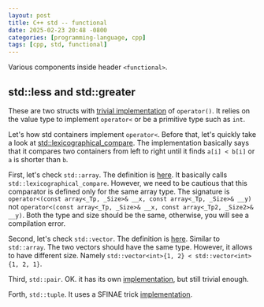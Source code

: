```yaml
---
layout: post
title: C++ std -- functional
date: 2025-02-23 20:48 -0800
categories: [programming-language, cpp]
tags: [cpp, std, functional]
---
```


Various components inside header `<functional>`.

## std::less and std::greater

These are two structs with
[trivial implementation](https://github.com/llvm-mirror/libcxx/blob/78d6a7767ed57b50122a161b91f59f19c9bd0d19/include/__functional_base#L53)
of `operator()`. It relies on the value type to implement `operator<` or be a
primitive type such as `int`.

Let's how std containers implement `operator<`. Before that, let's quickly take
a look at
[std::lexicographical_compare](https://github.com/llvm-mirror/libcxx/blob/78d6a7767ed57b50122a161b91f59f19c9bd0d19/include/algorithm#L5548).
The implementation basically says that it compares two containers from left to
right until it finds `a[i] < b[i]` or `a` is shorter than `b`.

First, let's check `std::array`. The definition is
[here](https://github.com/llvm-mirror/libcxx/blob/78d6a7767ed57b50122a161b91f59f19c9bd0d19/include/array#L387).
It basically calls `std::lexicographical_compare`. However, we need to be
cautious that this comparator is defined only for the same array type. The
signature is
`operator<(const array<_Tp, _Size>& __x, const array<_Tp, _Size>& __y)` not
`operator<(const array<_Tp, _Size>& __x, const array<_Tp2, _Size2>& __y)`. Both
the type and size should be the same, otherwise, you will see a compilation
error.

Second, let's check `std::vector`. The definition is
[here](https://github.com/llvm-mirror/libcxx/blob/78d6a7767ed57b50122a161b91f59f19c9bd0d19/include/vector#L3352).
Similar to `std::array`. The two vectors should have the same type. However, it
allows to have different size. Namely
`std::vector<int>{1, 2} < std::vector<int>{1, 2, 1}`.

Third, `std::pair`. OK. it has its own
[implementation](https://github.com/llvm-mirror/libcxx/blob/78d6a7767ed57b50122a161b91f59f19c9bd0d19/include/utility#L591-L592),
but still trivial enough.

Forth, `std::tuple`. It uses a SFINAE trick
[implementation](https://github.com/llvm-mirror/libcxx/blob/78d6a7767ed57b50122a161b91f59f19c9bd0d19/include/tuple#L1191).
